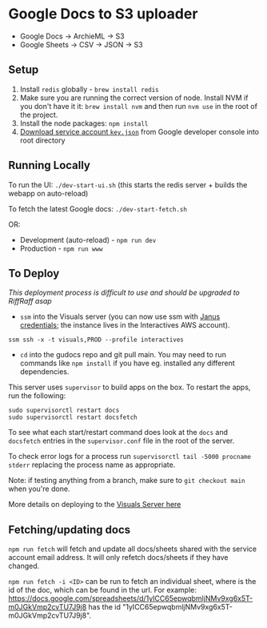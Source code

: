 Google Docs to S3 uploader
==========================

- Google Docs -> ArchieML -> S3
- Google Sheets -> CSV -> JSON -> S3

Setup
-----

1. Install `redis` globally - `brew install redis` 
2. Make sure you are running the correct version of node. Install NVM if you don't have it it: `brew install nvm` and then
run `nvm use` in the root of the project.
3. Install the node packages: `npm install`
4. [Download service account `key.json`](docs/googleApis.md) from Google developer console into root directory

Running Locally
--------------

To run the UI: `./dev-start-ui.sh` (this starts the redis server + builds the webapp on auto-reload)

To fetch the latest Google docs: `./dev-start-fetch.sh`

OR:

- Development (auto-reload) - `npm run dev`
- Production - `npm run www`

To Deploy
--------------

*This deployment process is difficult to use and should be upgraded to RiffRaff asap*

- `ssm` into the Visuals server (you can now use ssm with [Janus credentials](https://janus.gutools.co.uk/multi-credentials?&permissionIds=interactives-dev&tzOffset=1); the instance lives in the Interactives AWS account).

```
ssm ssh -x -t visuals,PROD --profile interactives
```

- `cd` into the gudocs repo and git pull main. You may need to run commands like `npm install` if you have eg. installed any different dependencies.

This server uses `supervisor` to build apps on the box. To restart the apps, run the following:

```
sudo supervisorctl restart docs
sudo supervisorctl restart docsfetch
```

To see what each start/restart command does look at the `docs` and `docsfetch` entries in the `supervisor.conf` file in the root of the server.

To check error logs for a process run `supervisorctl tail -5000 procname stderr` replacing the process name as appropriate. 

Note: if testing anything from a branch, make sure to `git checkout main` when you're done.

More details on deploying to the [Visuals Server here](https://docs.google.com/document/d/1VUX-F-pAX1V-QXBtx8_U0ECEMtjdhcgmiBAgOXtmGHM/edit?ts=5e9d94b3#heading=h.d93zsvyk19tx)

Fetching/updating docs
----------------------

`npm run fetch` will fetch and update all docs/sheets shared with the service account email address. It will only refetch docs/sheets if they have changed. 

`npm run fetch -i <ID>` can be run to fetch an individual sheet, where <ID> is the id of the doc, which can be found in the url.
For example: https://docs.google.com/spreadsheets/d/1yICC65epwqbmljNMv9xg6x5T-m0JGkVmp2cvTU7J9j8 has the id "1yICC65epwqbmljNMv9xg6x5T-m0JGkVmp2cvTU7J9j8". 
